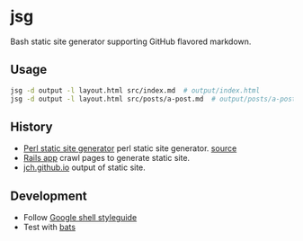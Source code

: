 # jsg

Bash static site generator supporting GitHub flavored markdown.

## Usage

```sh
jsg -d output -l layout.html src/index.md  # output/index.html
jsg -d output -l layout.html src/posts/a-post.md  # output/posts/a-post.md
```
## History

* [Perl static site generator](http://jch.github.io/articles/2008/01/27/flaco-blog.html) perl static site generator. [source](https://github.com/jch/blog)
* [Rails app](https://github.com/jch/whatcodecraves.com) crawl pages to generate static site.
* [jch.github.io](https://github.com/jch/jch.github.io) output of static site.

## Development

* Follow [Google shell styleguide](https://google.github.io/styleguide/shell.xml)
* Test with [bats](https://github.com/sstephenson/bats)

